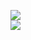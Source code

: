 [![](https://img.shields.io/badge/Made%20With-Github%20Spray-lightgrey.svg?style=for-the-badge&logo=github)](https://github.com/Annihil/github-spray#22802)  
[![](https://i.imgur.com/2DrTn0Z.gif)](https://github.com/Annihil/github-spray)